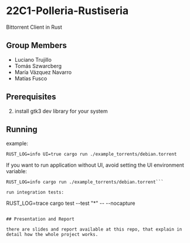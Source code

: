 # 22C1-Polleria-Rustiseria

Bittorrent Client in Rust

## Group Members
- Luciano Trujillo
- Tomás Szwarcberg
- María Vázquez Navarro
- Matías Fusco

## Prerequisites

2. install gtk3 dev library for your system

## Running 

example:
```
RUST_LOG=info UI=true cargo run ./example_torrents/debian.torrent
```

If you want to run application without UI, avoid setting the UI environment variable:
```
RUST_LOG=info cargo run ./example_torrents/debian.torrent```

run integration tests:
```
RUST_LOG=trace cargo test --test "*" -- --nocapture
```

## Presentation and Report

there are slides and report available at this repo, that explain in detail how the whole project works.
